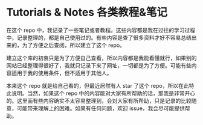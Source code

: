 # Tutorials & Notes 各类教程&笔记

在这个 repo 中，我记录了一些笔记或者教程。这些内容都是我在过往的学习过程中，记录整理的，都是自己使用过的。有些内容是查了很多资料才好不容易总结出来的，为了方便之后查阅，所以建立了这个 repo。

建立这个库的初衷只是为了方便自己查看，所以内容都是我能看懂就行，如果别的网站已经整理得很好了，我就只记录下来了网址，一切都是为了方便。可能有些内容适用于我的使用条件，但不适用于其他人。

本来这个 repo 就是给自己看的，但最近居然有人 star 了这个 repo，所以在此特此说明。当然，如果这个 repo 中的内容能对大家有所帮助的话，那我是非常开心的。这里面有些内容确实不太容易整理到，会对大家有所帮助，只是记录的比较随意，可能带来理解上的困难。如果有任何问题，欢迎 issue，我会尽可能提供帮助。